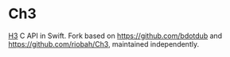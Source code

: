 # Ch3

[H3](https://github.com/uber/h3) C API in Swift. Fork based on https://github.com/bdotdub and https://github.com/riobah/Ch3, maintained independently.